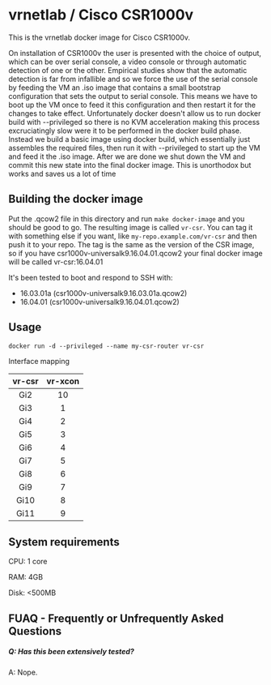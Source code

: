 vrnetlab / Cisco CSR1000v
===========================
This is the vrnetlab docker image for Cisco CSR1000v.

On installation of CSR1000v the user is presented with the choice of output,
which can be over serial console, a video console or through automatic detection of one or the other. 
Empirical studies show that the automatic detection is far from infallible and 
so we force the use of the serial console by feeding the VM an .iso image 
that contains a small bootstrap configuration that sets the output to serial console. 
This means we have to boot up the VM once to feed it this configuration and then restart it 
for the changes to take effect. Unfortunately docker doesn't allow us to run docker build 
with --privileged so there is no KVM acceleration making this process excruciatingly slow 
were it to be performed in the docker build phase. 
Instead we build a basic image using docker build, which essentially just assembles 
the required files, then run it with --privileged to start up the VM and feed it the .iso image. 
After we are done we shut down the VM and commit this new state into the final docker image. 
This is unorthodox but works and saves us a lot of time

Building the docker image
-------------------------

Put the .qcow2 file in this directory and run `make docker-image` and
you should be good to go. The resulting image is called `vr-csr`. You can tag
it with something else if you want, like `my-repo.example.com/vr-csr` and then
push it to your repo. The tag is the same as the version of the CSR image, so
if you have csr1000v-universalk9.16.04.01.qcow2 your final docker image will be called
vr-csr:16.04.01

It's been tested to boot and respond to SSH with:

 * 16.03.01a (csr1000v-universalk9.16.03.01a.qcow2)
 * 16.04.01 (csr1000v-universalk9.16.04.01.qcow2)

Usage
-----
```
docker run -d --privileged --name my-csr-router vr-csr
```

Interface mapping

| vr-csr | vr-xcon |
| :---:  |  :---:  |
| Gi2 | 10 |
| Gi3 | 1 |
| Gi4 | 2 |
| Gi5 | 3 |
| Gi6 | 4 |
| Gi7 | 5 |
| Gi8 | 6 |
|Gi9 | 7 |
|Gi10| 8 |
|Gi11| 9 |

System requirements
-------------------
CPU: 1 core

RAM: 4GB

Disk: <500MB


FUAQ - Frequently or Unfrequently Asked Questions
-------------------------------------------------
##### Q: Has this been extensively tested?
A: Nope. 
